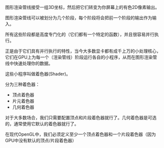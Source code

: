 

图形渲染管线接受一组3D坐标，然后把它们转变为你屏幕上的有色2D像素输出。

图形渲染管线可以被划分为几个阶段，每个阶段将会把前一个阶段的输出作为输入。

所有这些阶段都是高度专门化的（它们都有一个特定的函数），并且很容易并行执行。

正是由于它们具有并行执行的特性，当今大多数显卡都有成千上万的小处理核心，它们在GPU上为每一个（渲染管线）阶段运行各自的小程序，从而在图形渲染管线中快速处理你的数据。

这些小程序叫做着色器(Shader)。


分为三种着色器：
- 顶点着色器
- 片元着色器
- 几何着色器




对于大多数场合，我们只需要配置顶点和片段着色器就行了。几何着色器是可选的，通常使用它默认的着色器就行了。


在现代OpenGL中，我们必须定义至少一个顶点着色器和一个片段着色器（因为GPU中没有默认的顶点/片段着色器）

